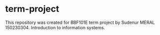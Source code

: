 # term-project
This repository was created for BBF101E term project by Sudenur MERAL 150230304. Introduction to information systems.
